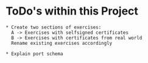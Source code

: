 # ToDo's within this Project

    * Create two sections of exercises:  
      A -> Exercises with selfsigned certificates  
      B -> Exercises with certificates from real world  
      Rename existing exercises accordingly

    * Explain port schema
